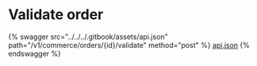 # Validate order

{% swagger src="../../../.gitbook/assets/api.json" path="/v1/commerce/orders/{id}/validate" method="post" %}
[api.json](../../../.gitbook/assets/api.json)
{% endswagger %}
